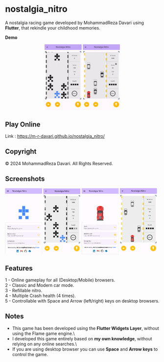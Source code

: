 # nostalgia_nitro

A nostalgia racing game developed by MohammadReza Davari using **Flutter**, that rekindle your childhood memories.


**Demo**
<p align="center" width="100%">
    <img width="24%" src="https://raw.githubusercontent.com/m-r-davari/nostalgia_nitro/main/samples/gp1.gif"> <img width="24%" src="https://raw.githubusercontent.com/m-r-davari/nostalgia_nitro/main/samples/gp2.gif">
</p>

## Play Online
Link : https://m-r-davari.github.io/nostalgia_nitro/

## Copyright
© 2024 MohammadReza Davari. All Rights Reserved.

## Screenshots
<img src="https://raw.githubusercontent.com/m-r-davari/nostalgia_nitro/main/samples/sc1.png" alt="sc1" width="24%"/> <img src="https://raw.githubusercontent.com/m-r-davari/nostalgia_nitro/main/samples/sc3.png" alt="sc3" width="24%"/> <img src="https://raw.githubusercontent.com/m-r-davari/nostalgia_nitro/main/samples/sc2.png" alt="sc2" width="24%"/> <img src="https://raw.githubusercontent.com/m-r-davari/nostalgia_nitro/main/samples/sc4.png" alt="sc4" width="24%"/>

## Features
1 - Online gameplay for all (Desktop/Mobile) browsers.\
2 - Classic and Modern car mode.\
3 - Refillable nitro.\
4 - Multiple Crash health (4 times).\
5 - Controllable with Space and Arrow (left/right) keys on desktop browsers.

## Notes
- This game has been developed using the **Flutter Widgets Layer**, without using the Flame game engine.\
- I developed this game entirely based on **my own knowledge**, without relying on any online searches.\
- If you are using desktop browser you can use **Space** and **Arrow keys** to control the game.


